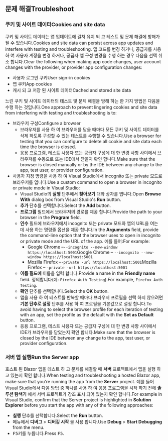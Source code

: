 ## <a name="troubleshoot"></a><span data-ttu-id="2693e-101">문제 해결</span><span class="sxs-lookup"><span data-stu-id="2693e-101">Troubleshoot</span></span>

### <a name="cookies-and-site-data"></a><span data-ttu-id="2693e-102">쿠키 및 사이트 데이터</span><span class="sxs-lookup"><span data-stu-id="2693e-102">Cookies and site data</span></span>

<span data-ttu-id="2693e-103">쿠키 및 사이트 데이터는 앱 업데이트에 걸쳐 유지 되 고 테스트 및 문제 해결에 방해가 될 수 있습니다.</span><span class="sxs-lookup"><span data-stu-id="2693e-103">Cookies and site data can persist across app updates and interfere with testing and troubleshooting.</span></span> <span data-ttu-id="2693e-104">앱 코드를 변경 하거나, 공급자를 사용 하 여 사용자 계정을 변경 하거나, 공급자 앱 구성 변경을 수행 하는 경우 다음을 선택 취소 합니다.</span><span class="sxs-lookup"><span data-stu-id="2693e-104">Clear the following when making app code changes, user account changes with the provider, or provider app configuration changes:</span></span>

* <span data-ttu-id="2693e-105">사용자 로그인 쿠키</span><span class="sxs-lookup"><span data-stu-id="2693e-105">User sign-in cookies</span></span>
* <span data-ttu-id="2693e-106">앱 쿠키</span><span class="sxs-lookup"><span data-stu-id="2693e-106">App cookies</span></span>
* <span data-ttu-id="2693e-107">캐시 되 고 저장 된 사이트 데이터</span><span class="sxs-lookup"><span data-stu-id="2693e-107">Cached and stored site data</span></span>

<span data-ttu-id="2693e-108">느린 쿠키 및 사이트 데이터의 테스트 및 문제 해결을 방해 하는 한 가지 방법은 다음을 수행 하는 것입니다.</span><span class="sxs-lookup"><span data-stu-id="2693e-108">One approach to prevent lingering cookies and site data from interfering with testing and troubleshooting is to:</span></span>

* <span data-ttu-id="2693e-109">브라우저 구성</span><span class="sxs-lookup"><span data-stu-id="2693e-109">Configure a browser</span></span>
  * <span data-ttu-id="2693e-110">브라우저를 사용 하 여 브라우저를 닫을 때마다 모든 쿠키 및 사이트 데이터를 삭제 하도록 구성할 수 있는 테스트를 수행할 수 있습니다.</span><span class="sxs-lookup"><span data-stu-id="2693e-110">Use a browser for testing that you can configure to delete all cookie and site data each time the browser is closed.</span></span>
  * <span data-ttu-id="2693e-111">응용 프로그램, 테스트 사용자 또는 공급자 구성에 대 한 변경 사항 사이에서 브라우저를 수동으로 또는 IDE에서 닫을지 확인 합니다.</span><span class="sxs-lookup"><span data-stu-id="2693e-111">Make sure that the browser is closed manually or by the IDE between any change to the app, test user, or provider configuration.</span></span>
* <span data-ttu-id="2693e-112">사용자 지정 명령을 사용 하 여 Visual Studio에서 incognito 또는 private 모드로 브라우저를 엽니다.</span><span class="sxs-lookup"><span data-stu-id="2693e-112">Use a custom command to open a browser in incognito or private mode in Visual Studio:</span></span>
  * <span data-ttu-id="2693e-113">Visual Studio의 **실행** 단추에서 **찾아보기** 대화 상자를 엽니다.</span><span class="sxs-lookup"><span data-stu-id="2693e-113">Open **Browse With** dialog box from Visual Studio's **Run** button.</span></span>
  * <span data-ttu-id="2693e-114">**추가** 단추를 선택합니다.</span><span class="sxs-lookup"><span data-stu-id="2693e-114">Select the **Add** button.</span></span>
  * <span data-ttu-id="2693e-115">**프로그램** 필드에서 브라우저의 경로를 제공 합니다.</span><span class="sxs-lookup"><span data-stu-id="2693e-115">Provide the path to your browser in the **Program** field.</span></span>
  * <span data-ttu-id="2693e-116">**인수** 필드에 브라우저에서 incognito 또는 private 모드와 앱의 URL을 여는 데 사용 하는 명령줄 옵션을 제공 합니다.</span><span class="sxs-lookup"><span data-stu-id="2693e-116">In the **Arguments** field, provide the command-line option that the browser uses to open in incognito or private mode and the URL of the app.</span></span> <span data-ttu-id="2693e-117">예를 들어:</span><span class="sxs-lookup"><span data-stu-id="2693e-117">For example:</span></span>
    * <span data-ttu-id="2693e-118">Google Chrome &ndash;`--incognito --new-window https://localhost:5001`</span><span class="sxs-lookup"><span data-stu-id="2693e-118">Google Chrome &ndash; `--incognito --new-window https://localhost:5001`</span></span>
    * <span data-ttu-id="2693e-119">Mozilla Firefox &ndash;`-private -url https://localhost:5001`</span><span class="sxs-lookup"><span data-stu-id="2693e-119">Mozilla Firefox &ndash; `-private -url https://localhost:5001`</span></span>
  * <span data-ttu-id="2693e-120">**이름 필드에** 이름을 입력 합니다.</span><span class="sxs-lookup"><span data-stu-id="2693e-120">Provide a name in the **Friendly name** field.</span></span> <span data-ttu-id="2693e-121">정의합니다(예: `Firefox Auth Testing`).</span><span class="sxs-lookup"><span data-stu-id="2693e-121">For example, `Firefox Auth Testing`.</span></span>
  * <span data-ttu-id="2693e-122">**확인** 단추를 선택합니다.</span><span class="sxs-lookup"><span data-stu-id="2693e-122">Select the **OK** button.</span></span>
  * <span data-ttu-id="2693e-123">앱을 사용 하 여 테스트를 반복할 때마다 브라우저 프로필을 선택 하지 않으려면 **기본 단추로 설정** 단추를 사용 하 여 프로필을 기본값으로 설정 합니다.</span><span class="sxs-lookup"><span data-stu-id="2693e-123">To avoid having to select the browser profile for each iteration of testing with an app, set the profile as the default with the **Set as Default** button.</span></span>
  * <span data-ttu-id="2693e-124">응용 프로그램, 테스트 사용자 또는 공급자 구성에 대 한 변경 사항 사이에서 IDE가 브라우저를 닫았는지 확인 합니다.</span><span class="sxs-lookup"><span data-stu-id="2693e-124">Make sure that the browser is closed by the IDE between any change to the app, test user, or provider configuration.</span></span>

### <a name="run-the-server-app"></a><span data-ttu-id="2693e-125">서버 앱 실행</span><span class="sxs-lookup"><span data-stu-id="2693e-125">Run the Server app</span></span>

<span data-ttu-id="2693e-126">호스트 된 Blazor 앱을 테스트 하 고 문제를 해결할 때 **서버** 프로젝트에서 앱을 실행 하 고 있는지 확인 합니다.</span><span class="sxs-lookup"><span data-stu-id="2693e-126">When testing and troubleshooting a hosted Blazor app, make sure that you're running the app from the **Server** project.</span></span> <span data-ttu-id="2693e-127">예를 들어 Visual Studio에서 다음 방법 중 하나를 사용 하 여 응용 프로그램을 시작 하기 전에 **솔루션 탐색기** 에서 서버 프로젝트가 강조 표시 되어 있는지 확인 합니다.</span><span class="sxs-lookup"><span data-stu-id="2693e-127">For example in Visual Studio, confirm that the Server project is highlighted in **Solution Explorer** before you start the app with any of the following approaches:</span></span>

* <span data-ttu-id="2693e-128">**실행** 단추를 선택합니다.</span><span class="sxs-lookup"><span data-stu-id="2693e-128">Select the **Run** button.</span></span>
* <span data-ttu-id="2693e-129">메뉴에서 **디버그** > **디버깅 시작** 을 사용 합니다.</span><span class="sxs-lookup"><span data-stu-id="2693e-129">Use **Debug** > **Start Debugging** from the menu.</span></span>
* <span data-ttu-id="2693e-130"><kbd>F5</kbd>키를 누릅니다.</span><span class="sxs-lookup"><span data-stu-id="2693e-130">Press <kbd>F5</kbd>.</span></span>

